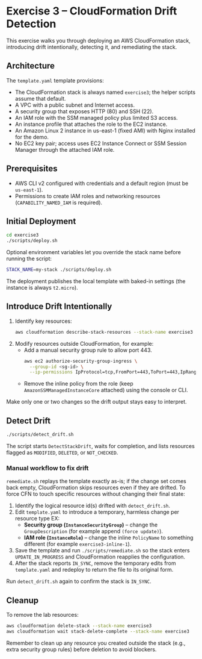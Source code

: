 # Exercise 3 – CloudFormation Drift Detection

This exercise walks you through deploying an AWS CloudFormation stack, introducing drift intentionally, detecting it, and remediating the stack.

## Architecture

The `template.yaml` template provisions:
- The CloudFormation stack is always named `exercise3`; the helper scripts assume that default.
- A VPC with a public subnet and Internet access.
- A security group that exposes HTTP (80) and SSH (22).
- An IAM role with the SSM managed policy plus limited S3 access.
- An instance profile that attaches the role to the EC2 instance.
- An Amazon Linux 2 instance in us-east-1 (fixed AMI) with Nginx installed for the demo.
- No EC2 key pair; access uses EC2 Instance Connect or SSM Session Manager through the attached IAM role.

## Prerequisites

- AWS CLI v2 configured with credentials and a default region (must be `us-east-1`).
- Permissions to create IAM roles and networking resources (`CAPABILITY_NAMED_IAM` is required).

## Initial Deployment

```bash
cd exercise3
./scripts/deploy.sh
```

Optional environment variables let you override the stack name before running the script:

```bash
STACK_NAME=my-stack ./scripts/deploy.sh
```

The deployment publishes the local template with baked-in settings (the instance is always `t2.micro`).

## Introduce Drift Intentionally

1. Identify key resources:
   ```bash
   aws cloudformation describe-stack-resources --stack-name exercise3
   ```
2. Modify resources outside CloudFormation, for example:
   - Add a manual security group rule to allow port 443.
     ```bash
     aws ec2 authorize-security-group-ingress \
       --group-id <sg-id> \
       --ip-permissions IpProtocol=tcp,FromPort=443,ToPort=443,IpRanges='[{CidrIp=0.0.0.0/0}]'
     ```
   - Remove the inline policy from the role (keep `AmazonSSMManagedInstanceCore` attached) using the console or CLI.

Make only one or two changes so the drift output stays easy to interpret.

## Detect Drift

```bash
./scripts/detect_drift.sh
```

The script starts `DetectStackDrift`, waits for completion, and lists resources flagged as `MODIFIED`, `DELETED`, or `NOT_CHECKED`.

### Manual workflow to fix drift

`remediate.sh` replays the template exactly as-is; if the change set comes back empty, CloudFormation skips resources even if they are drifted. To force CFN to touch specific resources without changing their final state:

1. Identify the logical resource id(s) drifted with `detect_drift.sh`.
2. Edit `template.yaml` to introduce a temporary, harmless change per resource type EX:
   - **Security group (`InstanceSecurityGroup`)** – change the `GroupDescription` (for example append `(force update)`).
   - **IAM role (`InstanceRole`)** – change the inline `PolicyName` to something different (for example `exercise3-inline-1`).
3. Save the template and run `./scripts/remediate.sh` so the stack enters `UPDATE_IN_PROGRESS` and CloudFormation reapplies the configuration.
4. After the stack reports `IN_SYNC`, remove the temporary edits from `template.yaml` and redeploy to return the file to its original form.

Run `detect_drift.sh` again to confirm the stack is `IN_SYNC`.

## Cleanup

To remove the lab resources:

```bash
aws cloudformation delete-stack --stack-name exercise3
aws cloudformation wait stack-delete-complete --stack-name exercise3
```

Remember to clean up any resource you created outside the stack (e.g., extra security group rules) before deletion to avoid blockers.
